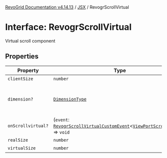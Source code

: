 [RevoGrid Documentation v4.14.13](README.md) / [JSX](Namespace.JSX.md) / RevogrScrollVirtual

# Interface: RevogrScrollVirtual

Virtual scroll component

## Properties

| Property | Type | Description | Defined in |
| ------ | ------ | ------ | ------ |
| `clientSize` | `number` | Client size | [src/components.d.ts:2259](https://github.com/revolist/revogrid/blob/4eff1607ca8ee7d75f31750c713182488767268a/src/components.d.ts#L2259) |
| `dimension?` | [`DimensionType`](TypeAlias.DimensionType.md) | Scroll dimension (`X` - `rgCol` or `Y` - `rgRow`) | [src/components.d.ts:2263](https://github.com/revolist/revogrid/blob/4eff1607ca8ee7d75f31750c713182488767268a/src/components.d.ts#L2263) |
| `onScrollvirtual?` | (`event`: [`RevogrScrollVirtualCustomEvent`](Interface.RevogrScrollVirtualCustomEvent.md)\<[`ViewPortScrollEvent`](TypeAlias.ViewPortScrollEvent.md)\>) => `void` | Scroll event | [src/components.d.ts:2267](https://github.com/revolist/revogrid/blob/4eff1607ca8ee7d75f31750c713182488767268a/src/components.d.ts#L2267) |
| `realSize` | `number` | Dimensions | [src/components.d.ts:2271](https://github.com/revolist/revogrid/blob/4eff1607ca8ee7d75f31750c713182488767268a/src/components.d.ts#L2271) |
| `virtualSize` | `number` | Virtual size | [src/components.d.ts:2275](https://github.com/revolist/revogrid/blob/4eff1607ca8ee7d75f31750c713182488767268a/src/components.d.ts#L2275) |
